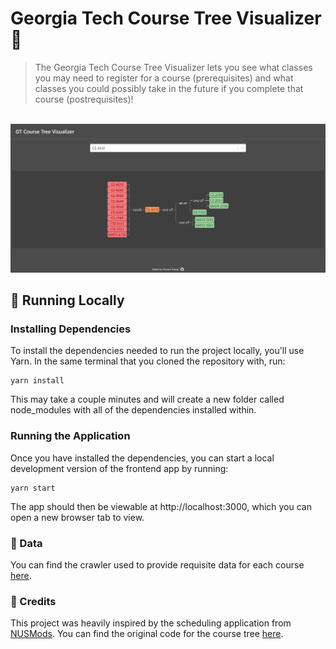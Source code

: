 # Georgia Tech Course Tree Visualizer 🌳

> The Georgia Tech Course Tree Visualizer lets you see what classes you may need to register for a course (prerequisites) and what classes you could possibly take in the future if you complete that course (postrequisites)!

<br>

<div align="center">
    <img src="https://github.com/devarsi-rawal/gt-course-tree/blob/master/public/screenshot.PNG" alt="home"/>
</div>

## 🚀 Running Locally

### Installing Dependencies
To install the dependencies needed to run the project locally, you'll use Yarn. In the same terminal that you cloned the repository with, run:

```
yarn install
```
This may take a couple minutes and will create a new folder called node_modules with all of the dependencies installed within.

### Running the Application
Once you have installed the dependencies, you can start a local development version of the frontend app by running:

```
yarn start
```

The app should then be viewable at http://localhost:3000, which you can open a new browser tab to view.

### 💽 Data

You can find the crawler used to provide requisite data for each course [here](https://github.com/devarsi-rawal/gt-course-tree-crawler).

### 🤝 Credits
This project was heavily inspired by the scheduling application from [NUSMods](https://github.com/nusmodifications/nusmods). You can find the original code for the course tree [here](https://github.com/nusmodifications/nusmods/blob/master/website/src/views/modules/ModuleTree.tsx).
